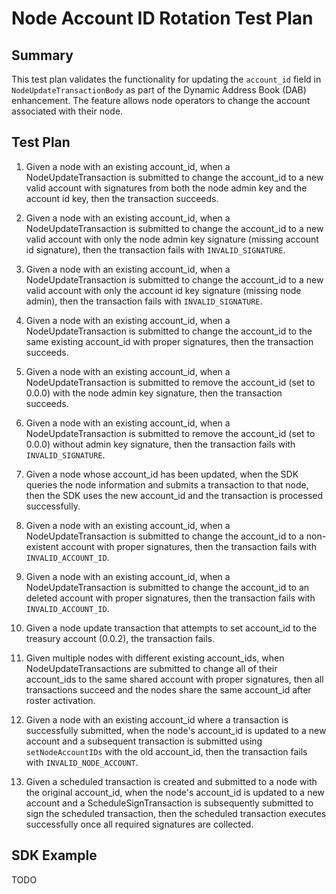 # Node Account ID Rotation Test Plan

## Summary

This test plan validates the functionality for updating the `account_id` field in `NodeUpdateTransactionBody` as part of the Dynamic Address Book (DAB) enhancement. The feature allows node operators to change the account associated with their node.

## Test Plan

1. Given a node with an existing account_id, when a NodeUpdateTransaction is submitted to change the account_id to a new valid account with signatures from both the node admin key and the account id key, then the transaction succeeds.

2. Given a node with an existing account_id, when a NodeUpdateTransaction is submitted to change the account_id to a new valid account with only the node admin key signature (missing account id signature), then the transaction fails with `INVALID_SIGNATURE`.

3. Given a node with an existing account_id, when a NodeUpdateTransaction is submitted to change the account_id to a new valid account with only the account id key signature (missing node admin), then the transaction fails with `INVALID_SIGNATURE`.

4. Given a node with an existing account_id, when a NodeUpdateTransaction is submitted to change the account_id to the same existing account_id with proper signatures, then the transaction succeeds.

5. Given a node with an existing account_id, when a NodeUpdateTransaction is submitted to remove the account_id (set to 0.0.0) with the node admin key signature, then the transaction succeeds.

6. Given a node with an existing account_id, when a NodeUpdateTransaction is submitted to remove the account_id (set to 0.0.0) without admin key signature, then the transaction fails with `INVALID_SIGNATURE`.

7. Given a node whose account_id has been updated, when the SDK queries the node information and submits a transaction to that node, then the SDK uses the new account_id and the transaction is processed successfully.

8. Given a node with an existing account_id, when a NodeUpdateTransaction is submitted to change the account_id to a non-existent account with proper signatures, then the transaction fails with `INVALID_ACCOUNT_ID`.

9. Given a node with an existing account_id, when a NodeUpdateTransaction is submitted to change the account_id to an deleted account with proper signatures, then the transaction fails with `INVALID_ACCOUNT_ID`.

10. Given a node update transaction that attempts to set account_id to the treasury account (0.0.2), the transaction fails.

11. Given multiple nodes with different existing account_ids, when NodeUpdateTransactions are submitted to change all of their account_ids to the same shared account with proper signatures, then all transactions succeed and the nodes share the same account_id after roster activation.

12. Given a node with an existing account_id where a transaction is successfully submitted, when the node's account_id is updated to a new account and a subsequent transaction is submitted using `setNodeAccountIDs` with the old account_id, then the transaction fails with `INVALID_NODE_ACCOUNT`.

13. Given a scheduled transaction is created and submitted to a node with the original account_id, when the node's account_id is updated to a new account and a ScheduleSignTransaction is subsequently submitted to sign the scheduled transaction, then the scheduled transaction executes successfully once all required signatures are collected.

## SDK Example

TODO